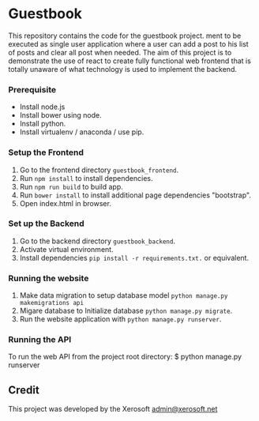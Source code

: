 # Guestbook

This repository contains the code for the guestbook project. ment to be executed as single user application where a user can add a post to his list of posts and clear all post when needed. The aim of this project is to demonstrate the use of react to create fully functional web frontend that is totally unaware of what technology is used to implement the backend.

### Prerequisite

- Install node.js
- Install bower using node.
- Install python.
- Install virtualenv / anaconda / use pip.
 
### Setup the Frontend

1. Go to the frontend directory `guestbook_frontend`.
2. Run `npm install` to install dependencies.
3. Run `npm run build` to build app.
4. Run `bower install` to install additional page dependencies "bootstrap".
4. Open index.html in browser.


### Set up the Backend

1. Go to the backend directory `guestbook_backend`.
2. Activate virtual environment.
3. Install dependencies `pip install -r requirements.txt.` or equivalent.


### Running the website
1. Make data migration to setup database model `python manage.py makemigrations api`
2. Migare database to Initialize database `python manage.py migrate`.
3. Run the website application with `python manage.py runserver`.
	

### Running the API
To run the web API from the project root directory:
	$ python manage.py runserver


## Credit
This project was developed by the Xerosoft <admin@xerosoft.net>